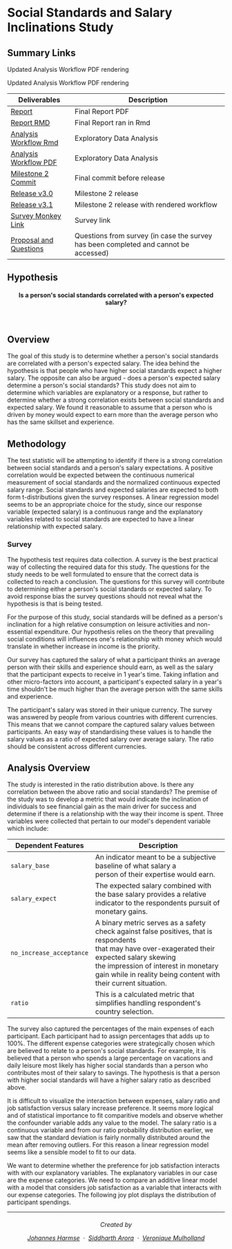 # Social Standards and Salary Inclinations Study

## Summary Links

Updated Analysis Workflow PDF rendering

Updated Analysis Workflow PDF rendering

| Deliverables      | Description |
|------------------|-------------|
| [Report](https://github.ubc.ca/ubc-mds-2017/SocialSalaryStudy/blob/master/doc/sss_report.pdf)   | Final Report PDF |
| [Report RMD](https://github.ubc.ca/ubc-mds-2017/SocialSalaryStudy/blob/master/doc/sss_report.Rmd)   |  Final Report ran in Rmd |
|[Analysis Workflow Rmd](https://github.ubc.ca/ubc-mds-2017/SocialSalaryStudy/blob/master/src/analysis_workflow.Rmd)|Exploratory Data Analysis|
|[Analysis Workflow PDF](https://github.ubc.ca/ubc-mds-2017/SocialSalaryStudy/blob/master/src/analysis_workflow.pdf)|Exploratory Data Analysis|
| [Milestone 2 Commit](https://github.ubc.ca/ubc-mds-2017/SocialSalaryStudy/commit/0dfc2283b94c122301289f3cf19fd567d730f679) | Final commit before release |
| [Release v3.0](https://github.ubc.ca/ubc-mds-2017/SocialSalaryStudy/releases/tag/v3.0) |Milestone 2 release |
| [Release v3.1](https://github.ubc.ca/ubc-mds-2017/SocialSalaryStudy/releases/tag/v3.1) |Milestone 2 release with rendered workflow|
| [Survey Monkey Link](https://www.surveymonkey.com/r/2MS6758) | Survey link |
| [Proposal and Questions](https://github.ubc.ca/ubc-mds-2017/SocialSalaryStudy/blob/vmulholl/doc/proposal.md) | Questions from survey (in case the survey has been completed and cannot be accessed) |



## Hypothesis

<h4 align="center"> Is a person's social standards correlated with a person's expected salary? </a></h4>

<br>

## Overview

The goal of this study is to determine whether a person's social standards are correlated with a person's expected salary. The idea behind the hypothesis is that people who have higher social standards expect a higher salary. The opposite can also be argued - does a person's expected salary determine a person's social standards? This study does not aim to determine which variables are explanatory or a response, but rather to determine whether a strong correlation exists between social standards and expected salary. We found it reasonable to assume that a person who is driven by money would expect to earn more than the average person who has the same skillset and experience.

## Methodology

The test statistic will be attempting to identify if there is a strong correlation between social standards and a person's salary expectations. A positive correlation would be expected between the continuous numerical measurement of social standards and the normalized continuous expected salary range. Social standards and expected salaries are expected to both form t-distributions given the survey responses. A linear regression model seems to be an appropriate choice for the study, since our response variable (expected salary) is a continuous range and the explanatory variables related to social standards are expected to have a linear relationship with expected salary.

### Survey

The hypothesis test requires data collection. A survey is the best practical way of collecting the required data for this study. The questions for the study needs to be well formulated to ensure that the correct data is collected to reach a conclusion. The questions for this survey will contribute to determining either a person's social standards or expected salary. To avoid response bias the survey questions should not reveal what the hypothesis is that is being tested.

For the purpose of this study, social standards will be defined as a person's inclination for a high relative consumption on leisure activities and non-essential expenditure. Our hypothesis relies on the theory that prevailing social conditions will influences one's relationship with money which would translate in whether increase in income is the priority.

Our survey has captured the salary of what a participant thinks an average person with their skills and experience should earn, as well as the salary that the participant expects to receive in 1 year's time. Taking inflation and other micro-factors into account, a participant's expected salary in a year's time shouldn't be much higher than the average person with the same skills and experience.

The participant's salary was stored in their unique currency. The survey was answered by people from various countries with different currencies. This means that we cannot compare the captured salary values between participants. An easy way of standardising these values is to handle the salary values as a ratio of expected salary over average salary. The ratio should be consistent across different currencies.

## Analysis Overview

The study is interested in the ratio distribution above. Is there any correlation between the above ratio and social standards? The premise of the study was to develop a metric that would indicate the inclination of individuals to see financial gain as the main driver for success and determine if there is a relationship with the way their income is spent. Three variables were collected that pertain to our model's dependent variable which include:

| Dependent Features       | Description                                                                |
|--------------------------|----------------------------------------------------------------------------|
| `salary_base`            | An indicator meant to be a subjective baseline of what salary a <br> person of their expertise would earn.      |
| `salary_expect`          | The expected salary combined with the base salary provides a relative <br> indicator to the respondents pursuit of monetary gains. |
| `no_increase_acceptance` | A binary metric serves as a safety check against false positives, that is respondents <br> that may have over-exagerated  their expected salary skewing <br> the impression of interest in monetary gain while in reality being content with their current situation.  |
| `ratio`                  | This is a calculated metric that simplifies handling respondent's country selection.                                  |

The survey also captured the percentages of the main expenses of each participant. Each participant had to assign percentages that adds up to 100%. The different expense categories were strategically chosen which are believed to relate to a person's social standards. For example, it is believed that a person who spends a large percentage on vacations and daily leisure most likely has higher social standards than a person who contributes most of their salary to savings. The hypothesis is that a person with higher social standards will have a higher salary ratio as described above.

It is difficult to visualize the interaction between expenses, salary ratio and job satisfaction versus salary increase preference. It seems more logical and of statistical importance to fit comparitive models and observe whether the confounder variable adds any value to the model. The salary ratio is a continuous variable and from our ratio probability distribution earlier, we saw that the standard deviation is fairly normally distributed around the mean after removing outliers. For this reason a linear regression model seems like a sensible model to fit to our data.

We want to determine whether the preference for job satisfaction interacts with with our explanatory variables. The explanatory variables in our case are the expense categories. We need to compare an additive linear model with a model that considers job satisfaction as a variable that interacts with our expense categories. The following joy plot displays the distribution of participant spendings.


---
<h6 align="center">
Created by

[Johannes Harmse](https://github.com/johannesharmse) &nbsp;&middot;&nbsp;
[Siddharth Arora](https://github.com/sarora) &nbsp;&middot;&nbsp;
[Veronique Mulholland](https://github.com/vmulholl)
</a></h4>
